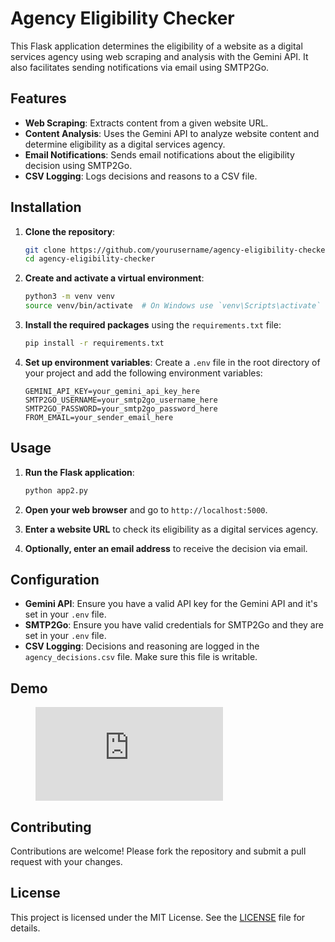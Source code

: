 # Agency Eligibility Checker

This Flask application determines the eligibility of a website as a digital services agency using web scraping and analysis with the Gemini API. It also facilitates sending notifications via email using SMTP2Go.

## Features

- **Web Scraping**: Extracts content from a given website URL.
- **Content Analysis**: Uses the Gemini API to analyze website content and determine eligibility as a digital services agency.
- **Email Notifications**: Sends email notifications about the eligibility decision using SMTP2Go.
- **CSV Logging**: Logs decisions and reasons to a CSV file.

## Installation

1. **Clone the repository**:
    ```bash
    git clone https://github.com/yourusername/agency-eligibility-checker.git
    cd agency-eligibility-checker
    ```

2. **Create and activate a virtual environment**:
    ```bash
    python3 -m venv venv
    source venv/bin/activate  # On Windows use `venv\Scripts\activate`
    ```

3. **Install the required packages** using the `requirements.txt` file:
    ```bash
    pip install -r requirements.txt
    ```

4. **Set up environment variables**:
    Create a `.env` file in the root directory of your project and add the following environment variables:
    ```plaintext
    GEMINI_API_KEY=your_gemini_api_key_here
    SMTP2GO_USERNAME=your_smtp2go_username_here
    SMTP2GO_PASSWORD=your_smtp2go_password_here
    FROM_EMAIL=your_sender_email_here
    ```

## Usage

1. **Run the Flask application**:
    ```bash
    python app2.py
    ```

2. **Open your web browser** and go to `http://localhost:5000`.

3. **Enter a website URL** to check its eligibility as a digital services agency.

4. **Optionally, enter an email address** to receive the decision via email.

## Configuration

- **Gemini API**: Ensure you have a valid API key for the Gemini API and it's set in your `.env` file.
- **SMTP2Go**: Ensure you have valid credentials for SMTP2Go and they are set in your `.env` file.
- **CSV Logging**: Decisions and reasoning are logged in the `agency_decisions.csv` file. Make sure this file is writable.

## Demo

<figure class="video_container">
  <iframe src="https://github.com/jeswinbinu/Automation-to-Agency-Signup/blob/master/Demo.mkv" frameborder="0" allowfullscreen="true"> 
</iframe>
</figure>

## Contributing

Contributions are welcome! Please fork the repository and submit a pull request with your changes.

## License

This project is licensed under the MIT License. See the [LICENSE](LICENSE) file for details.

